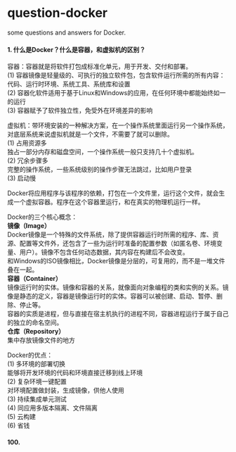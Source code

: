 # question-docker
some questions and answers for Docker.

#### 1. 什么是Docker？什么是容器，和虚拟机的区别？
容器：容器就是将软件打包成标准化单元，用于开发、交付和部署。<br>
(1) 容器镜像是轻量级的、可执行的独立软件包，包含软件运行所需的所有内容：代码、运行时环境、系统工具、系统库和设置<br>
(2) 容器化软件适用于基于Linux和Windows的应用，在任何环境中都能始终如一的运行<br>
(3) 容器赋予了软件独立性，免受外在环境差异的影响<br>

虚拟机：带环境安装的一种解决方案，在一个操作系统里面运行另一个操作系统，对底层系统来说虚拟机就是一个文件，不需要了就可以删除。<br>
(1) 占用资源多<br>
独占一部分内存和磁盘空间，一个操作系统一般只支持几十个虚拟机。<br>
(2) 冗余步骤多<br>
完整的操作系统，一些系统级别的操作步骤无法跳过，比如用户登录<br>
(3) 启动慢

Docker将应用程序与该程序的依赖，打包在一个文件里，运行这个文件，就会生成一个虚拟容器。程序在这个容器里运行，和在真实的物理机运行一样。

Docker的三个核心概念：<br>
**镜像（Image）**<br>
Docker镜像是一个特殊的文件系统，除了提供容器运行时所需的程序、库、资源、配置等文件外，还包含了一些为运行时准备的配置参数（如匿名卷、环境变量、用户）。镜像不包含任何动态数据，其内容在构建后不会改变。<br>
和Windows的ISO镜像相比，Docker镜像是分层的，可复用的，而不是一堆文件叠在一起。<br>
**容器（Container）**<br>
镜像运行时的实体。镜像和容器的关系，就像面向对象编程的类和实例的关系。镜像是静态的定义，容器是镜像运行时的实体。容器可以被创建、启动、暂停、删除、停止等。<br>
容器的实质是进程，但与直接在宿主机执行的进程不同，容器进程运行于属于自己的独立的命名空间。<br>
**仓库（Repository）**<br>
集中存放镜像文件的地方<br>

Docker的优点：<br>
(1) 多环境的部署切换<br>
能够将开发环境的代码和环境直接迁移到线上环境<br>
(2) 复杂环境一键配置<br>
对环境配置做封装，生成镜像，供他人使用<br>
(3) 持续集成单元测试<br>
(4) 同应用多版本隔离、文件隔离<br>
(5) 云构建<br>
(6) 省钱










#### 100.
